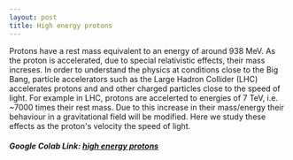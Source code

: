 ```yaml
---
layout: post
title: High energy protons
---
```


Protons have a rest mass equivalent to an energy of around 938 MeV. As the proton is accelerated, due to special relativistic effects, their mass increses. In order to understand the physics at conditions close to the Big Bang, particle accelerators such as the Large Hadron Collider (LHC) accelerates protons and and other charged particles close to the speed of light. For example in LHC, protons are accelerted to energies of 7 TeV, i.e. ~7000 times their rest mass. Due to this increase in their mass/energy their behaviour in a gravitational field will be modified. Here we study these effects as the proton's velocity the speed of light.

##### Google Colab Link: [high energy protons](https://github.com/AvijeetPrasad/laputas/blob/main/high_energy_protons.ipynb)
